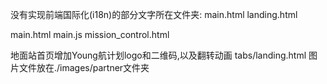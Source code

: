 没有实现前端国际化(i18n)的部分文字所在文件夹:
main.html
landing.html

main.html
main.js
mission_control.html







地面站首页增加Young航计划logo和二维码,以及翻转动画
tabs/landing.html
图片文件放在./images/partner文件夹
